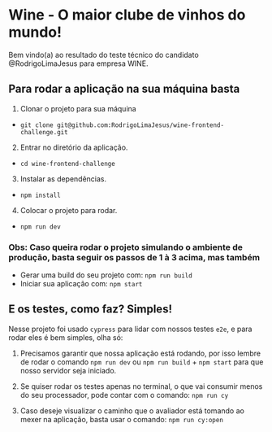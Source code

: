 # Wine - O maior clube de vinhos do mundo!

Bem vindo(a) ao resultado do teste técnico do candidato @RodrigoLimaJesus para empresa WINE.

## Para rodar a aplicação na sua máquina basta

1. Clonar o projeto para sua máquina

- `git clone git@github.com:RodrigoLimaJesus/wine-frontend-challenge.git`

2. Entrar no diretório da aplicação.

- `cd wine-frontend-challenge`

3. Instalar as dependências.

- `npm install`

4. Colocar o projeto para rodar.

- `npm run dev`

### Obs: Caso queira rodar o projeto simulando o ambiente de produção, basta seguir os passos de 1 à 3 acima, mas também

- Gerar uma build do seu projeto com: `npm run build`
- Iniciar sua aplicação com: `npm start`

## E os testes, como faz? Simples!

Nesse projeto foi usado `cypress` para lidar com nossos testes `e2e`, e para rodar eles é bem simples, olha só:

1. Precisamos garantir que nossa aplicação está rodando, por isso lembre de rodar o comando `npm run dev` ou `npm run build` + `npm start` para que nosso servidor seja iniciado.

2. Se quiser rodar os testes apenas no terminal, o que vai consumir menos do seu processador, pode contar com o comando: `npm run cy`

3. Caso deseje visualizar o caminho que o avaliador está tomando ao mexer na aplicação, basta usar o comando: `npm run cy:open`
